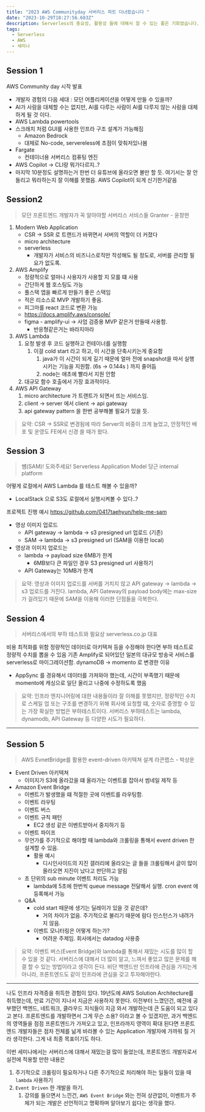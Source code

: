 ```yaml
---
title: "2023 AWS Communityday 서버리스 파트 다녀왔습니다 "
date: "2023-10-29T18:27:56.683Z"
description: Serverless의 중요성, 활용성 들에 대해서 알 수 있는 좋은 기회였습니다.
tags:
  - Serverless
  - AWS
  - 세미나
---
```


## Session 1

AWS Community day 시작 발표

- 개발자 경험의 다음 세대 : 모던 어플리케이션을 어떻게 만들 수 있을까?
- AI가 사람을 대체할 수는 없지만, AI를 다루는 사람이 AI를 다루지 않는 사람을 대체하게 될 것 이다.
- AWS Lambda powertools
- 스크래치 처럼 GUI를 사용한 인프라 구조 설계가 가능해짐
  - Amazon Bedrock
  - 대체로 No-code, servereless에 초점이 맞춰저있나봄
- Fargate
  - 컨테이너용 서버리스 컴퓨팅 엔진
- AWS Copilot -> CLI랑 뭐가다르지..?
- 마지막 10분정도 설명하는거 한번 더 유튜브에 올라오면 볼만 할 듯. 여기서는 잘 안들리고 뭐라하는지 잘 이해를 못했음. AWS Copilot이 되게 신기한거같음

## Session2

> 모던 프론트엔드 개발자가 꼭 알아야할 서버리스 서비스들
> Granter - 윤창현

1. Modern Web Application
   - CSR -> SSR 로 트랜드가 바뀌면서 서버의 역할이 더 커졌다
   - micro architecture
   - serverless
     - 개발자가 서비스의 비즈니스로직만 작성해도 될 정도로, 서버를 관리할 필요가 없도록.
2. AWS Amplify
   - 정량적으로 얼마나 사용자가 사용할 지 모를 떄 사용
   - 간단하게 웹 호스팅도 가능
   - 풀스택 앱을 빠르게 만들기 좋은 스택임
   - 적은 리소스로 MVP 개발하기 좋음.
   - 피그마를 react 코드로 변환 가능
   - https://docs.amplify.aws/console/
   - figma - amplify-ui -> 사업 검증용 MVP 같은거 만들때 사용함.
     - 반응형같은거는 바라지마라
3. AWS Lambda
   1. 요청 발생 후 코드 실행하고 컨테이너를 실행함
      1. 이걸 cold start 라고 하고, 이 시간을 단축시키는게 중요함
         1. java가 이 시간이 되게 길기 때문에 얼마 전에 snapshot을 따서 실행시키는 기능을 지원함. (6s -> 0.144s ) 까지 줄어듬
         2. node는 애초에 빨라서 지원 안함
   2. 대규모 함수 호출에서 가장 효과적이다.
4. AWS API Gateway
   1. micro architecture 가 트랜트가 되면서 뜨는 서비스임.
   2. client -> server 에서 client -> api gateway
   3. api gateway pattern 을 한번 공부해볼 필요가 있을 듯.

> 요약: CSR -> SSR로 변경됨에 따라 Server의 비중이 크게 늘었고, 안정적인 배포 및 운영도 FE에서 신경 쓸 때가 왔다.

## Session 3

> 썜(SAM)! 도와주세요! Serverless Application Model
> 당근 internal platform

어떻게 로컬에서 AWS Lambda 를 테스트 해볼 수 있을까?

- LocalStack 으로 S3도 로컬에서 실행시켜볼 수 있다..?

프로젝트 진행 예시 https://github.com/0417taehyun/help-me-sam

- 영상 이미지 업로드
  - API gateway -> lambda -> s3 presigned url 업로드 (기존)
  - SAM -> lambda -> s3 presigned url (SAM을 이용한 local)
- 영상과 이미지 업로드는
  - lambda -> payload size 6MB가 한계
    - 6MB보다 큰 파일인 경우 S3 presigned url 사용하기
  - API Gateway는 10MB가 한계

> 요약: 영상과 이미지 업로드를 서버를 거치지 않고 API gateway -> lambda -> s3 업로드를 거친다.
> lambda, API Gateway의 payload body에는 max-size가 걸려있기 때문에 SAM을 이용해 이러한 단점들을 극복한다.

## Session 4

> 서버리스에서의 부하 테스트와 필요상
> serverless.co.jp 대표

비용 최적화를 위함
정량적인 데이터로 아키텍쳐 등을 수정해야 한다면 부하 테스트로 정량적 수치를 뽑을 수 있음
기존 Amplify로 되어있던 일본의 대규모 방송국 서비스를 serverless로 마이그레이션함.
dynamoDB -> momento 로 변경한 이유

- AppSync 를 경유해서 데이터를 가져와야 했는데, 시간이 부족했기 때문에 momento에 캐싱으로 일단 올리고 나중에 수정하도록 했음

> 요약: 인프라 엔지니어링에 대한 내용들이라 잘 이해를 못했지만,
> 정량적인 수치로 스케일 업 또는 구조를 변경하기 위해 회사에 요청할 떄, 숫자로 증명할 수 있는 가장 확실한 방법은 부하테스트이다.
> 서버리스 부하테스트는 lambda, dynamodb, API Gateway 등 다양한 시도가 필요하다.

---

## Session 5

> AWS EvnetBridge를 활용한 event-driven 아키텍쳐 설계
> 라콘랩스 - 박상운

- Event Driven 아키텍쳐
  - 이미지가 S3에 올라갔을 떄 올라가는 이벤트를 잡아서 썸네일 제작 등
- Amazon Event Bridge
  - 이벤트가 발생했을 떄 적절한 곳에 이벤트를 라우팅함.
  - 이벤트 라우팅
  - 이벤트 버스
  - 이벤트 규칙 패턴
    - EC2 생성 같은 이벤트받아서 중지하기 등
  - 이벤트 파이프
  - 무언가를 주기적으로 해야할 때 lambda와 크롤링을 통해서 event driven 한 설계할 수 있음.
    - 활용 예시
      - 디시인사이드의 지진 갤러리에 올라오는 글 들을 크롤링해서 글이 많이 올라오면 지진이 났다고 판단하고 알림
  - 초 단위의 sub minute 이벤트 처리도 가능
    - lambda에 5초에 한번씩 queue message 전달해서 실행. cron event 에 등록해서 가능
  - Q&A
    - cold start 때문에 생기는 딜레이가 있을 것 같은데?
      - 거의 차이가 없음. 주기적으로 불리기 때문에 람다 인스턴스가 내려가지 않음.
    - 이벤트 모니터링은 어떻게 하는가?
      - 어려운 주제임. 회사에서는 datadog 사용중

> 요약: 이벤트 버스(Event Bridge)와 lambda를 통해서 재밌는 시도를 많이 할 수 있을 것 같다.
> 서버리스에 대해서 더 많이 알고, 느껴서 좋았고 많은 문제를 해결 할 수 있는 방법이라고 생각이 든다.
> 비단 백엔드만 인프라에 관심을 가지는게 아니라, 프론트엔드도 같이 인프라에 관심을 갖고 투자해야한다.

---

나도 인프라 자격증을 취득한 경험이 있다. 19년도에 AWS Solution Architecture를 취득했는데, 만료 기간이 지나서 지금은 사용하지 못한다.
이전부터 느꼈던건, 예전에 공부했던 백엔드, 네트워크, 클라우드 지식들이 지금 와서 개발하는데 큰 도움이 되고 있다고 본다.
프론트엔드를 개발하면서 그게 무슨 소용? 이라고 볼 수 있겠지만, 과거 백엔드의 영역들을 점점 프론트엔드가 가져오고 있고, 인프라까지 영역이 확대 된다면 프론트엔드 개발자들은 점차 전체를 넒게 바라볼 수 있는 Application 개발자에 가까워 질 거라 생각한다. 그게 내 최종 목표이기도 하다.

이번 세미나에서는 서버리스에 대해서 재밌는걸 많이 들었는데, 프론트엔드 개발자로서 실전에 적용할 만한 내용은

1. 주기적으로 크롤링이 필요하거나 다른 주기적으로 처리해야 하는 일들이 있을 때 `lambda` 사용하기
2. `Event Driven` 한 개발을 하기.
   1. 강의를 들으면서 느낀건, `AWS Event Bridge` 와는 전혀 상관없이, 이벤트가 주체가 되는 개발은 선언적이고 명확하며 알아보기 쉽다는 생각을 했다.
